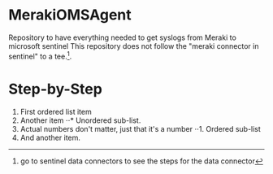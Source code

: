 # MerakiOMSAgent
Repository to have everything needed to get syslogs from Meraki to microsoft sentinel
This repository does not follow the "meraki connector in sentinel" to a tee.[^1].

# Step-by-Step 
1. First ordered list item
2. Another item
⋅⋅* Unordered sub-list. 
1. Actual numbers don't matter, just that it's a number
⋅⋅1. Ordered sub-list
4. And another item.






[^1]: go to sentinel data connectors to see the steps for the data connector
